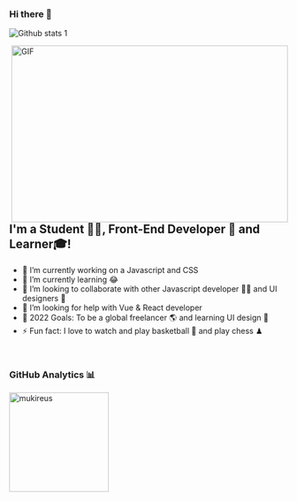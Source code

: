 ### Hi there 👋

<!--
**saitcantunc/saitcantunc** is a ✨ _special_ ✨ repository because its `README.md` (this file) appears on your GitHub profile.

Here are some ideas to get you started: -->
![Github stats 1](https://github-readme-stats.vercel.app/api?username=saitcantunc&show_icons=true&theme=gradient) 

<img align="right" alt="GIF" src="https://github.com/abhisheknaiidu/abhisheknaiidu/blob/master/code.gif?raw=true" width="500" height="320" />

## I'm a Student 👨‍🎓, Front-End Developer 🚀 and Learner🎓!
- 🔭 I’m currently working on a Javascript and CSS
- 🌱 I’m currently learning 😂
- 👯 I’m looking to collaborate with other Javascript developer 👩‍💻 and UI designers 🎨
- 🤔 I’m looking for help with Vue & React developer
- 🥅 2022 Goals: To be a global freelancer 🌎 and learning UI design 🎨
- ⚡ Fun fact: I love to watch and play basketball 🏀 and play chess ♟
<br />

### GitHub Analytics 📊

  <img height="180em" align="left" src="https://github-readme-stats.vercel.app/api/top-langs?username=saitcantunc0&show_icons=true&locale=en&layout=compact&langs_count=8&theme=radical" alt="mukireus"/>
</a>
